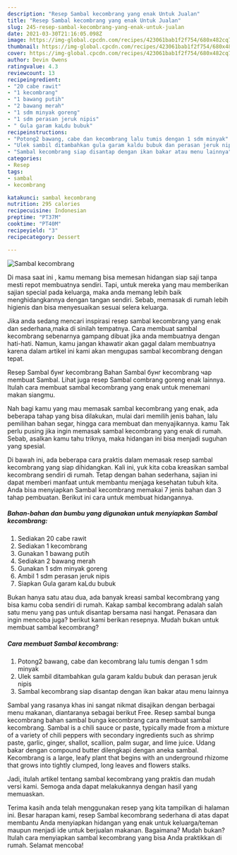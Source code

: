 ```yaml
---
description: "Resep Sambal kecombrang yang enak Untuk Jualan"
title: "Resep Sambal kecombrang yang enak Untuk Jualan"
slug: 245-resep-sambal-kecombrang-yang-enak-untuk-jualan
date: 2021-03-30T21:16:05.098Z
image: https://img-global.cpcdn.com/recipes/423061bab1f2f754/680x482cq70/sambal-kecombrang-foto-resep-utama.jpg
thumbnail: https://img-global.cpcdn.com/recipes/423061bab1f2f754/680x482cq70/sambal-kecombrang-foto-resep-utama.jpg
cover: https://img-global.cpcdn.com/recipes/423061bab1f2f754/680x482cq70/sambal-kecombrang-foto-resep-utama.jpg
author: Devin Owens
ratingvalue: 4.3
reviewcount: 13
recipeingredient:
- "20 cabe rawit"
- "1 kecombrang"
- "1 bawang putih"
- "2 bawang merah"
- "1 sdm minyak goreng"
- "1 sdm perasan jeruk nipis"
- " Gula garam kaLdu bubuk"
recipeinstructions:
- "Potong2 bawang, cabe dan kecombrang lalu tumis dengan 1 sdm minyak"
- "Ulek sambil ditambahkan gula garam kaldu bubuk dan perasan jeruk nipis"
- "Sambal kecombrang siap disantap dengan ikan bakar atau menu lainnya"
categories:
- Resep
tags:
- sambal
- kecombrang

katakunci: sambal kecombrang 
nutrition: 295 calories
recipecuisine: Indonesian
preptime: "PT37M"
cooktime: "PT40M"
recipeyield: "3"
recipecategory: Dessert

---
```



![Sambal kecombrang](https://img-global.cpcdn.com/recipes/423061bab1f2f754/680x482cq70/sambal-kecombrang-foto-resep-utama.jpg)

Di masa  saat ini , kamu memang bisa memesan hidangan siap saji tanpa mesti repot membuatnya sendiri. Tapi, untuk mereka yang mau memberikan sajian special pada keluarga, maka anda memang lebih baik menghidangkannya dengan tangan sendiri. Sebab, memasak di rumah lebih higienis dan bisa menyesuaikan sesuai selera keluarga.

Jika anda sedang mencari inspirasi resep sambal kecombrang yang enak dan sederhana,maka di sinilah tempatnya. Cara membuat sambal kecombrang  sebenarnya gampang dibuat jika anda membuatnya dengan hati-hati. Namun, kamu jangan khawatir akan gagal dalam membuatnya 
karena dalam artikel ini kami akan mengupas sambal kecombrang dengan tepat.  

Resep Sambal бунг kecombrang Bahan Sambal бунг kecombrang чар membuat Sambal. Lihat juga resep Sambal combrang goreng enak lainnya. Itulah cara membuat sambal kecombrang yang enak untuk menemani makan siangmu.

Nah bagi kamu yang mau memasak sambal kecombrang yang enak, ada beberapa tahap yang bisa dilakukan, mulai dari memilih jenis bahan, lalu pemilihan bahan segar, hingga cara membuat dan menyajikannya. kamu Tak perlu pusing jika ingin memasak sambal kecombrang yang enak di rumah. Sebab, asalkan kamu  tahu triknya, maka hidangan ini bisa menjadi suguhan yang spesial.

Di bawah ini, ada beberapa cara praktis  dalam memasak resep sambal kecombrang yang siap dihidangkan. Kali ini, yuk kita coba kreasikan sambal kecombrang sendiri di rumah. Tetap dengan bahan sederhana, sajian ini dapat memberi manfaat untuk membantu menjaga kesehatan tubuh kita. Anda bisa menyiapkan Sambal kecombrang memakai 7 jenis bahan dan 3 tahap pembuatan. Berikut ini cara untuk membuat hidangannya.

<!--inarticleads1-->

##### Bahan-bahan dan bumbu yang digunakan untuk menyiapkan Sambal kecombrang:

1. Sediakan 20 cabe rawit
1. Sediakan 1 kecombrang
1. Gunakan 1 bawang putih
1. Sediakan 2 bawang merah
1. Gunakan 1 sdm minyak goreng
1. Ambil 1 sdm perasan jeruk nipis
1. Siapkan  Gula garam kaLdu bubuk


Bukan hanya satu atau dua, ada banyak kreasi sambal kecombrang yang bisa kamu coba sendiri di rumah. Kakap sambal kecombrang adalah salah satu menu yang pas untuk disantap bersama nasi hangat. Penasara dan ingin mencoba juga? berikut kami berikan resepnya. Mudah bukan untuk membuat sambal kecombrang? 

<!--inarticleads2-->

##### Cara membuat Sambal kecombrang:

1. Potong2 bawang, cabe dan kecombrang lalu tumis dengan 1 sdm minyak
1. Ulek sambil ditambahkan gula garam kaldu bubuk dan perasan jeruk nipis
1. Sambal kecombrang siap disantap dengan ikan bakar atau menu lainnya


Sambal yang rasanya khas ini sangat nikmat disajikan dengan berbagai menu makanan, diantaranya sebagai berikut Free. Resep sambal bunga kecombrang bahan sambal bunga kecombrang cara membuat sambal kecombrang. Sambal is a chili sauce or paste, typically made from a mixture of a variety of chili peppers with secondary ingredients such as shrimp paste, garlic, ginger, shallot, scallion, palm sugar, and lime juice. Udang bakar dengan compound butter dilengkapi dengan aneka sambal. Kecombrang is a large, leafy plant that begins with an underground rhizome that grows into tightly clumped, long leaves and flowers stalks. 

Jadi, itulah artikel tentang  sambal kecombrang  yang praktis dan mudah versi kami. Semoga anda dapat melakukannya dengan hasil yang memuaskan. 

Terima kasih anda telah menggunakan resep yang kita tampilkan di halaman ini. Besar harapan kami, resep  Sambal kecombrang sederhana di atas dapat membantu Anda menyiapkan hidangan yang enak untuk keluarga/teman maupun menjadi ide untuk berjualan makanan. Bagaimana? Mudah bukan? Itulah cara menyiapkan sambal kecombrang yang bisa Anda praktikkan di rumah. Selamat mencoba!

